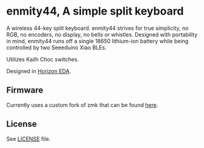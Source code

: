 # enmity44, A simple split keyboard

A wireless 44-key split keyboard. enmity44 strives for true simplicity, no RGB, no encoders, no display, no bells or whistles. Designed with portability in mind, enmity44 runs off a single 18650 lithium-ion battery while being controlled by two Seeeduino Xiao BLEs.

Utilizes Kailh Choc switches.

Designed in [Horizon EDA](https://horizon-eda.org/).

## Firmware

Currently uses a custom fork of zmk that can be found [here](https://github.com/enqy/zmk).

## License

See [LICENSE](LICENSE) file.
